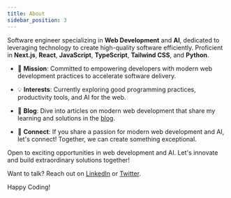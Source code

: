 ```yaml
---
title: About
sidebar_position: 3
---
```


Software engineer specializing in **Web Development** and **AI**, dedicated to leveraging technology to create high-quality software efficiently. Proficient in **Next.js**, **React**, **JavaScript**, **TypeScript**, **Tailwind CSS**, and **Python**.

- 🚀 **Mission**: Committed to empowering developers with modern web development practices to accelerate software delivery.

- 💡 **Interests**: Currently exploring good programming practices, productivity tools, and AI for the web.

- 📝 **Blog**: Dive into articles on modern web development that share my learning and solutions in the [blog](https://www.franciscomoretti.com/blog).

- 🤝 **Connect**: If you share a passion for modern web development and AI, let's connect! Together, we can create something exceptional.

Open to exciting opportunities in web development and AI. Let's innovate and build extraordinary solutions together!

Want to talk? Reach out on [LinkedIn](https://www.linkedin.com/in/franciscomoretti/) or [Twitter](https://twitter.com/franmoretti_).

Happy Coding!